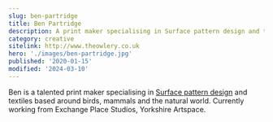 ```yaml
---
slug: ben-partridge
title: Ben Partridge
description: A print maker specialising in Surface pattern design and textiles based around birds, mammals and the natural world.
category: creative
sitelink: http://www.theowlery.co.uk
hero: './images/ben-partridge.jpg'
published: '2020-01-15'
modified: '2024-03-10'
---
```


<p>	Ben is a talented print maker specialising in <a href="http://www.theowlery.co.uk">Surface pattern design</a> and textiles based around birds, mammals and the natural world. Currently working from Exchange Place Studios, Yorkshire Artspace.</p>
